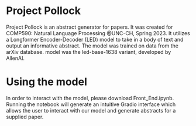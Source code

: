 <h1>Project Pollock</h1>
Project Pollock is an abstract generator for papers. It was created for COMP590: Natural Language Processing @UNC-CH, Spring 2023. It utilizes a Longformer Encoder-Decoder (LED) model to take in a body of text and output an informative abstract. The model was trained on data from the arXiv database.
model was the led-base-1638 variant, developed by AllenAI. 
<h1>Using the model</h1>
In order to interact with the model, please download Front_End.ipynb. Running the notebook will generate an intuitive Gradio interface which allows the user to interact with our model and generate abstracts for a supplied paper.
